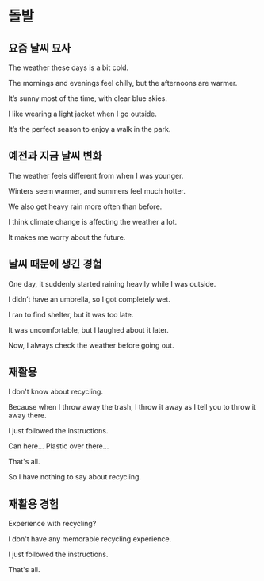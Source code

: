 # 돌발

## 요즘 날씨 묘사

The weather these days is a bit cold.

The mornings and evenings feel chilly, but the afternoons are warmer.

It’s sunny most of the time, with clear blue skies.

I like wearing a light jacket when I go outside.

It’s the perfect season to enjoy a walk in the park.

## 예전과 지금 날씨 변화

The weather feels different from when I was younger.

Winters seem warmer, and summers feel much hotter.

We also get heavy rain more often than before.

I think climate change is affecting the weather a lot.

It makes me worry about the future.


## 날씨 때문에 생긴 경험

One day, it suddenly started raining heavily while I was outside.

I didn’t have an umbrella, so I got completely wet.

I ran to find shelter, but it was too late.

It was uncomfortable, but I laughed about it later.

Now, I always check the weather before going out.

## 재활용

I don't know about recycling.

Because when I throw away the trash, I throw it away as I tell you to throw it away there.

I just followed the instructions.

Can here... Plastic over there...

That's all.

So I have nothing to say about recycling.

## 재활용 경험

Experience with recycling?

I don't have any memorable recycling experience.

I just followed the instructions.

That's all.